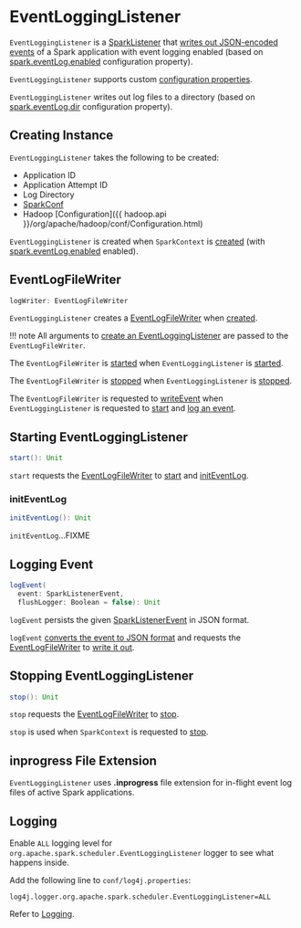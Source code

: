# EventLoggingListener

`EventLoggingListener` is a [SparkListener](../SparkListener.md) that [writes out JSON-encoded events](#logEvent) of a Spark application with event logging enabled (based on [spark.eventLog.enabled](../configuration-properties.md#spark.eventLog.enabled) configuration property).

`EventLoggingListener` supports custom [configuration properties](configuration-properties.md#EventLoggingListener).

`EventLoggingListener` writes out log files to a directory (based on [spark.eventLog.dir](configuration-properties.md#spark.eventLog.dir) configuration property).

## Creating Instance

`EventLoggingListener` takes the following to be created:

* <span id="appId"> Application ID
* <span id="appAttemptId"> Application Attempt ID
* <span id="logBaseDir"> Log Directory
* <span id="sparkConf"> [SparkConf](../SparkConf.md)
* <span id="hadoopConf"> Hadoop [Configuration]({{ hadoop.api }}/org/apache/hadoop/conf/Configuration.html)

`EventLoggingListener` is created when `SparkContext` is [created](../SparkContext-creating-instance-internals.md#_eventLogger) (with [spark.eventLog.enabled](configuration-properties.md#spark.eventLog.enabled) enabled).

## <span id="logWriter"> EventLogFileWriter

```scala
logWriter: EventLogFileWriter
```

`EventLoggingListener` creates a [EventLogFileWriter](EventLogFileWriter.md) when [created](#creating-instance).

!!! note
    All arguments to [create an EventLoggingListener](#creating-instance) are passed to the `EventLogFileWriter`.

The `EventLogFileWriter` is [started](EventLogFileWriter.md#start) when `EventLoggingListener` is [started](#start).

The `EventLogFileWriter` is [stopped](EventLogFileWriter.md#stop) when `EventLoggingListener` is [stopped](#stop).

The `EventLogFileWriter` is requested to [writeEvent](EventLogFileWriter.md#writeEvent) when `EventLoggingListener` is requested to [start](#start) and [log an event](#logEvent).

## <span id="start"> Starting EventLoggingListener

```scala
start(): Unit
```

`start` requests the [EventLogFileWriter](#logWriter) to [start](EventLogFileWriter.md#start) and [initEventLog](#initEventLog).

### <span id="initEventLog"> initEventLog

```scala
initEventLog(): Unit
```

`initEventLog`...FIXME

## <span id="logEvent"> Logging Event

```scala
logEvent(
  event: SparkListenerEvent,
  flushLogger: Boolean = false): Unit
```

`logEvent` persists the given [SparkListenerEvent](../SparkListenerEvent.md) in JSON format.

`logEvent` [converts the event to JSON format](JsonProtocol.md#sparkEventToJson) and requests the [EventLogFileWriter](#logWriter) to [write it out](#writeEvent).

## <span id="stop"> Stopping EventLoggingListener

```scala
stop(): Unit
```

`stop` requests the [EventLogFileWriter](#logWriter) to [stop](EventLogFileWriter.md#stop).

`stop` is used when `SparkContext` is requested to [stop](../SparkContext.md#stop).

## <span id="inprogress-extension"><span id="IN_PROGRESS"> inprogress File Extension

`EventLoggingListener` uses **.inprogress** file extension for in-flight event log files of active Spark applications.

## Logging

Enable `ALL` logging level for `org.apache.spark.scheduler.EventLoggingListener` logger to see what happens inside.

Add the following line to `conf/log4j.properties`:

```text
log4j.logger.org.apache.spark.scheduler.EventLoggingListener=ALL
```

Refer to [Logging](../spark-logging.md).
